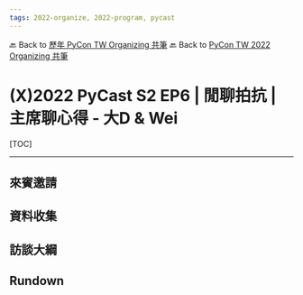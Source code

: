 ```yaml
---
tags: 2022-organize, 2022-program, pycast
---
```


🔙 Back to [歷年 PyCon TW Organizing 共筆](/ryPr7SFyP/%2FHM5mHCFKQCu7-W5ea8ITcw%3Fview)
🔙 Back to [PyCon TW 2022 Organizing 共筆](/rkk3KQ_VY)

# (X)2022 PyCast S2 EP6 | 閒聊拍抗 | 主席聊心得 - 大D & Wei

[TOC]

---

## 來賓邀請


## 資料收集



## 訪談大綱



## Rundown